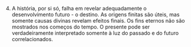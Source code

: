 ﻿4. A história, por si só, falha em revelar adequadamente o desenvolvimento futuro - o destino. As origens finitas são úteis, mas somente causas divinas revelam efeitos finais. Os fins eternos não são mostrados nos começos do tempo. O presente pode ser verdadeiramente interpretado somente à luz do passado e do futuro correlacionados.